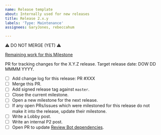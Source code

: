 ```yaml
---
name: Release template
about: Internally used for new releases
title: Release 2.x.y
labels: 'Type: Maintenance'
assignees: GaryJones, rebeccahum

---
```


⚠️ DO NOT MERGE (YET) ⚠️

[Remaining work for this Milestone](https://github.com/Automattic/VIP-Coding-Standards/milestone/X)

PR for tracking changes for the X.Y.Z release. Target release date: DOW DD MMMM YYYY.

- [ ] Add change log for this release: PR #XXX
- [ ] Merge this PR.
- [ ] Add signed release tag against `master`.
- [ ] Close the current milestone.
- [ ] Open a new milestone for the next release.
- [ ] If any open PRs/issues which were milestoned for this release do not make it into the release, update their milestone.
- [ ] Write a Lobby post.
- [ ] Write an internal P2 post.
- [ ] Open PR to update [Review Bot dependencies](https://github.com/Automattic/vip-go-ci/blob/master/tools-init.sh).
